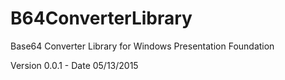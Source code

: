 # B64ConverterLibrary
Base64 Converter Library for Windows Presentation Foundation 

Version 0.0.1 - Date 05/13/2015

